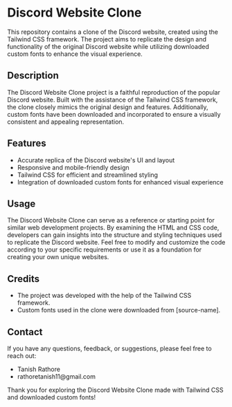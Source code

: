 <h1>Discord Website Clone</h1>

<p>This repository contains a clone of the Discord website, created using the Tailwind CSS framework. The project aims to replicate the design and functionality of the original Discord website while utilizing downloaded custom fonts to enhance the visual experience.</p>

<h2>Description</h2>

<p>The Discord Website Clone project is a faithful reproduction of the popular Discord website. Built with the assistance of the Tailwind CSS framework, the clone closely mimics the original design and features. Additionally, custom fonts have been downloaded and incorporated to ensure a visually consistent and appealing representation.</p>

<h2>Features</h2>

<ul>
  <li>Accurate replica of the Discord website's UI and layout</li>
  <li>Responsive and mobile-friendly design</li>
  <li>Tailwind CSS for efficient and streamlined styling</li>
  <li>Integration of downloaded custom fonts for enhanced visual experience</li>
</ul>

<h2>Usage</h2>

<p>The Discord Website Clone can serve as a reference or starting point for similar web development projects. By examining the HTML and CSS code, developers can gain insights into the structure and styling techniques used to replicate the Discord website. Feel free to modify and customize the code according to your specific requirements or use it as a foundation for creating your own unique websites.</p>

<h2>Credits</h2>

<ul>
  <li>The project was developed with the help of the Tailwind CSS framework.</li>
  <li>Custom fonts used in the clone were downloaded from [source-name].</li>
</ul>

<h2>Contact</h2>

<p>If you have any questions, feedback, or suggestions, please feel free to reach out:</p>

<ul>
  <li>Tanish Rathore</li>
  <li>rathoretanish11@gmail.com</li>
</ul>

<p>Thank you for exploring the Discord Website Clone made with Tailwind CSS and downloaded custom fonts!</p>
